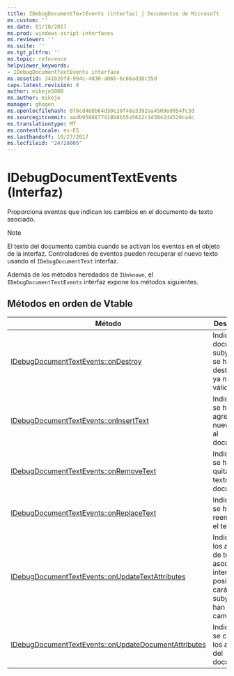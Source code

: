 ```yaml
---
title: IDebugDocumentTextEvents (interfaz) | Documentos de Microsoft
ms.custom: ''
ms.date: 01/18/2017
ms.prod: windows-script-interfaces
ms.reviewer: ''
ms.suite: ''
ms.tgt_pltfrm: ''
ms.topic: reference
helpviewer_keywords:
- IDebugDocumentTextEvents interface
ms.assetid: 341b20fd-994c-4030-a06b-6c66ad38c35d
caps.latest.revision: 8
author: mikejo5000
ms.author: mikejo
manager: ghogen
ms.openlocfilehash: 078cd468b64d30c20f48a3392aa4509ed054fc3d
ms.sourcegitcommit: aadb9588877418b8b55a5612c1d3842d4520ca4c
ms.translationtype: MT
ms.contentlocale: es-ES
ms.lasthandoff: 10/27/2017
ms.locfileid: "24728005"
---
```

# <a name="idebugdocumenttextevents-interface"></a>IDebugDocumentTextEvents (Interfaz)
Proporciona eventos que indican los cambios en el documento de texto asociado.  
  
> [!NOTE]
>  El texto del documento cambia cuando se activan los eventos en el objeto de la interfaz. Controladores de eventos pueden recuperar el nuevo texto usando el `IDebugDocumentText` interfaz.  
  
 Además de los métodos heredados de `IUnknown`, el `IDebugDocumentTextEvents` interfaz expone los métodos siguientes.  
  
## <a name="methods-in-vtable-order"></a>Métodos en orden de Vtable  
  
|Método|Descripción|  
|------------|-----------------|  
|[IDebugDocumentTextEvents::onDestroy](../../winscript/reference/idebugdocumenttextevents-ondestroy.md)|Indica que el documento subyacente se ha destruido y ya no es válido|  
|[IDebugDocumentTextEvents::onInsertText](../../winscript/reference/idebugdocumenttextevents-oninserttext.md)|Indica que se ha agregado el nuevo texto al documento|  
|[IDebugDocumentTextEvents::onRemoveText](../../winscript/reference/idebugdocumenttextevents-onremovetext.md)|Indica que se ha quitado el texto del documento.|  
|[IDebugDocumentTextEvents::onReplaceText](../../winscript/reference/idebugdocumenttextevents-onreplacetext.md)|Indica que se ha reemplazado el texto.|  
|[IDebugDocumentTextEvents::onUpdateTextAttributes](../../winscript/reference/idebugdocumenttextevents-onupdatetextattributes.md)|Indica que los atributos de texto asociados al intervalo de posición de carácter subyacente han cambiado.|  
|[IDebugDocumentTextEvents::onUpdateDocumentAttributes](../../winscript/reference/idebugdocumenttextevents-onupdatedocumentattributes.md)|Indica que se cambian los atributos del documento.|